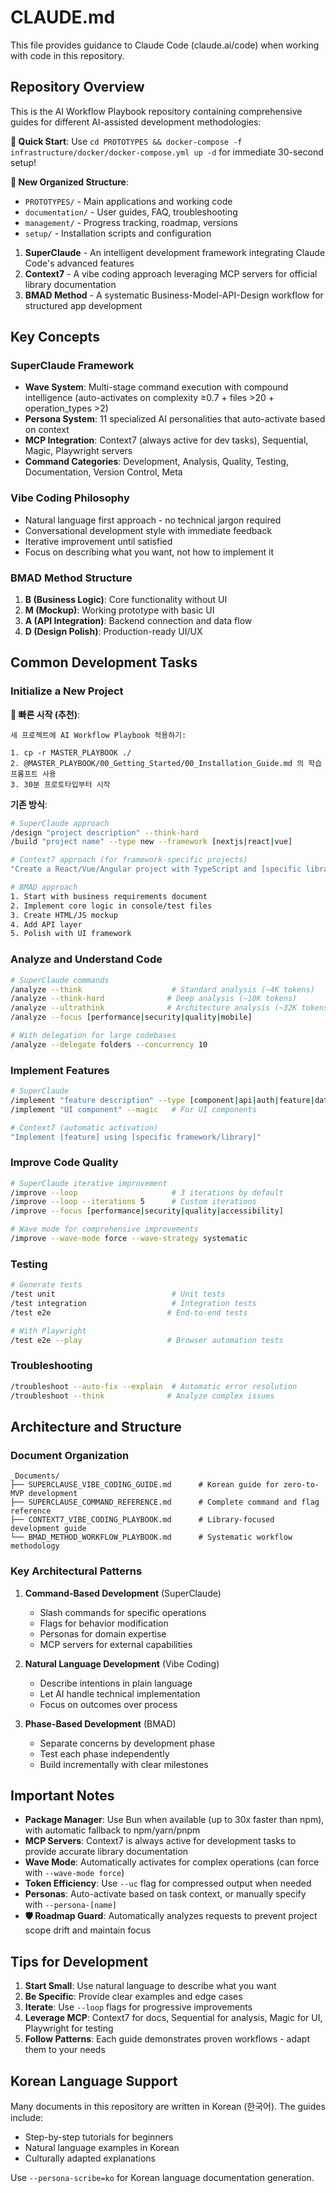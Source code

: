 # CLAUDE.md

This file provides guidance to Claude Code (claude.ai/code) when working with code in this repository.

## Repository Overview

This is the AI Workflow Playbook repository containing comprehensive guides for different AI-assisted development methodologies:

**🎯 Quick Start**: Use `cd PROTOTYPES && docker-compose -f infrastructure/docker/docker-compose.yml up -d` for immediate 30-second setup!

**📂 New Organized Structure**: 
- `PROTOTYPES/` - Main applications and working code
- `documentation/` - User guides, FAQ, troubleshooting  
- `management/` - Progress tracking, roadmap, versions
- `setup/` - Installation scripts and configuration

1. **SuperClaude** - An intelligent development framework integrating Claude Code's advanced features
2. **Context7** - A vibe coding approach leveraging MCP servers for official library documentation
3. **BMAD Method** - A systematic Business-Model-API-Design workflow for structured app development

## Key Concepts

### SuperClaude Framework
- **Wave System**: Multi-stage command execution with compound intelligence (auto-activates on complexity ≥0.7 + files >20 + operation_types >2)
- **Persona System**: 11 specialized AI personalities that auto-activate based on context
- **MCP Integration**: Context7 (always active for dev tasks), Sequential, Magic, Playwright servers
- **Command Categories**: Development, Analysis, Quality, Testing, Documentation, Version Control, Meta

### Vibe Coding Philosophy
- Natural language first approach - no technical jargon required
- Conversational development style with immediate feedback
- Iterative improvement until satisfied
- Focus on describing what you want, not how to implement it

### BMAD Method Structure
1. **B (Business Logic)**: Core functionality without UI
2. **M (Mockup)**: Working prototype with basic UI
3. **A (API Integration)**: Backend connection and data flow
4. **D (Design Polish)**: Production-ready UI/UX

## Common Development Tasks

### Initialize a New Project

**🚀 빠른 시작 (추천)**:
```
새 프로젝트에 AI Workflow Playbook 적용하기:

1. cp -r MASTER_PLAYBOOK ./
2. @MASTER_PLAYBOOK/00_Getting_Started/00_Installation_Guide.md 의 학습 프롬프트 사용
3. 30분 프로토타입부터 시작
```

**기존 방식**:
```bash
# SuperClaude approach
/design "project description" --think-hard
/build "project name" --type new --framework [nextjs|react|vue]

# Context7 approach (for framework-specific projects)
"Create a React/Vue/Angular project with TypeScript and [specific libraries]"

# BMAD approach
1. Start with business requirements document
2. Implement core logic in console/test files
3. Create HTML/JS mockup
4. Add API layer
5. Polish with UI framework
```

### Analyze and Understand Code
```bash
# SuperClaude commands
/analyze --think                    # Standard analysis (~4K tokens)
/analyze --think-hard              # Deep analysis (~10K tokens)
/analyze --ultrathink              # Architecture analysis (~32K tokens)
/analyze --focus [performance|security|quality|mobile]

# With delegation for large codebases
/analyze --delegate folders --concurrency 10
```

### Implement Features
```bash
# SuperClaude
/implement "feature description" --type [component|api|auth|feature|database]
/implement "UI component" --magic   # For UI components

# Context7 (automatic activation)
"Implement [feature] using [specific framework/library]"
```

### Improve Code Quality
```bash
# SuperClaude iterative improvement
/improve --loop                     # 3 iterations by default
/improve --loop --iterations 5      # Custom iterations
/improve --focus [performance|security|quality|accessibility]

# Wave mode for comprehensive improvements
/improve --wave-mode force --wave-strategy systematic
```

### Testing
```bash
# Generate tests
/test unit                          # Unit tests
/test integration                   # Integration tests
/test e2e                          # End-to-end tests

# With Playwright
/test e2e --play                   # Browser automation tests
```

### Troubleshooting
```bash
/troubleshoot --auto-fix --explain  # Automatic error resolution
/troubleshoot --think              # Analyze complex issues
```

## Architecture and Structure

### Document Organization
```
_Documents/
├── SUPERCLAUSE_VIBE_CODING_GUIDE.md      # Korean guide for zero-to-MVP development
├── SUPERCLAUSE_COMMAND_REFERENCE.md      # Complete command and flag reference
├── CONTEXT7_VIBE_CODING_PLAYBOOK.md      # Library-focused development guide
└── BMAD_METHOD_WORKFLOW_PLAYBOOK.md      # Systematic workflow methodology
```

### Key Architectural Patterns

1. **Command-Based Development** (SuperClaude)
   - Slash commands for specific operations
   - Flags for behavior modification
   - Personas for domain expertise
   - MCP servers for external capabilities

2. **Natural Language Development** (Vibe Coding)
   - Describe intentions in plain language
   - Let AI handle technical implementation
   - Focus on outcomes over process

3. **Phase-Based Development** (BMAD)
   - Separate concerns by development phase
   - Test each phase independently
   - Build incrementally with clear milestones

## Important Notes

- **Package Manager**: Use Bun when available (up to 30x faster than npm), with automatic fallback to npm/yarn/pnpm
- **MCP Servers**: Context7 is always active for development tasks to provide accurate library documentation
- **Wave Mode**: Automatically activates for complex operations (can force with `--wave-mode force`)
- **Token Efficiency**: Use `--uc` flag for compressed output when needed
- **Personas**: Auto-activate based on task context, or manually specify with `--persona-[name]`
- **🛡️ Roadmap Guard**: Automatically analyzes requests to prevent project scope drift and maintain focus

## Tips for Development

1. **Start Small**: Use natural language to describe what you want
2. **Be Specific**: Provide clear examples and edge cases
3. **Iterate**: Use `--loop` flags for progressive improvements
4. **Leverage MCP**: Context7 for docs, Sequential for analysis, Magic for UI, Playwright for testing
5. **Follow Patterns**: Each guide demonstrates proven workflows - adapt them to your needs

## Korean Language Support

Many documents in this repository are written in Korean (한국어). The guides include:
- Step-by-step tutorials for beginners
- Natural language examples in Korean
- Culturally adapted explanations

Use `--persona-scribe=ko` for Korean language documentation generation.